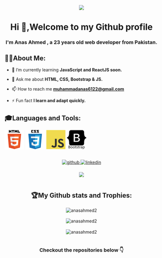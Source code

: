 <div align="center">
<img src="https://raw.githubusercontent.com/anasahmed2/anasahmed2/main/headergitlight.gif" align="center" height="325" />
</div>  

<h1 align="center">Hi 👋,Welcome to my Github profile</h1>
<h3 align="center">I'm Anas Ahmed , a 23 years old web developer from Pakistan.</h3>

 
<h2 align="left">👨‍💻About Me:</h2>

- 🌱 I’m currently learning **JavaScript and ReactJS soon.**

- 💬 Ask me about **HTML, CSS, Bootstrap & JS.**

- 📫 How to reach me **muhammadanas6122@gmail.com**

- ⚡ Fun fact **I learn and adapt quickly.**


<h2 align="left">🎓Languages and Tools:</h2>

<p align="left">
<img src="https://raw.githubusercontent.com/devicons/devicon/master/icons/html5/html5-original-wordmark.svg" alt="html5" width="64" height="64"/>
<img src="https://raw.githubusercontent.com/devicons/devicon/master/icons/css3/css3-original-wordmark.svg" alt="css3" width="64" height="64"/>
<img src="https://raw.githubusercontent.com/devicons/devicon/master/icons/javascript/javascript-original.svg" alt="javascript" width="64" height="64"/>
<img src="https://raw.githubusercontent.com/devicons/devicon/master/icons/bootstrap/bootstrap-plain-wordmark.svg" alt="bootstrap" width="64" height="64"/>
</p>
<br/>  

<div align="center">
<a href="https://github.com/anasahmed2" target="_blank">
<img src=https://img.shields.io/badge/github-%2324292e.svg?&style=for-the-badge&logo=github&logoColor=white alt=github style="margin-bottom: 5px;" />
</a> 
<a href="https://linkedin.com/in/anasahmed2" target="_blank">
<img src=https://img.shields.io/badge/linkedin-%231E77B5.svg?&style=for-the-badge&logo=linkedin&logoColor=white alt=linkedin style="margin-bottom: 5px;" />
</a>
</div>  
  <br/>  
<div align="center">
<img src="https://komarev.com/ghpvc/?username=anasahmed2&&style=flat-square&style=for-the-badge&logo=linkedin&logoColor=white" align="center" />
</div>  
<br/> 

<h2 align="center">🏆My Github stats and Trophies:</h2>

<!-- <p><img align="center" src="https://github-readme-streak-stats.herokuapp.com/?user=anasahmed2&" alt="anasahmed2" /></p> -->
<div align="center">
 <img align="center" src="https://github-readme-streak-stats.herokuapp.com/?user=anasahmed2&theme=gotham&border=true&border_radius=5.1&background=transparent" alt="anasahmed2" width="600" />
</div>
<br/>
<div align="center">
 <img src="https://github-readme-stats.vercel.app/api?username=anasahmed2&show_icons=true&theme=gotham&count_private=true&border=true&bg_color=3c404300" alt="anasahmed2" align="center" />

</div>
<br/>
<div align="center">
 <img src="https://github-readme-stats-sigma-five.vercel.app/api/top-langs?username=anasahmed2&show_icons=true&locale=en&layout=compact&theme=gotham&bg_color=3c404300" alt="anasahmed2" align="center" />
</div>
<br/>

<h3 align="center">Checkout the repositories below 👇</h3>

